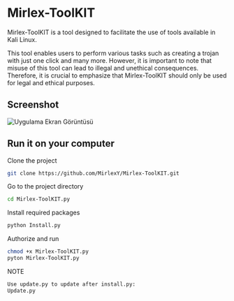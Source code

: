 
# Mirlex-ToolKIT

Mirlex-ToolKIT is a tool designed to facilitate the  use of tools available in Kali Linux.

This tool enables users to perform various tasks such as creating a trojan with just one click and many more. However, it is important to note that misuse of this tool can lead to illegal and unethical consequences. Therefore, it is crucial to emphasize that Mirlex-ToolKIT should only be used for legal and ethical purposes.




## Screenshot

![Uygulama Ekran Görüntüsü](https://i.hizliresim.com/bsxj6lq.png)

  
## Run it on your computer

Clone the project

```bash
git clone https://github.com/MirlexY/Mirlex-ToolKIT.git
```

Go to the project directory

```bash
cd Mirlex-ToolKIT.py
```

Install required packages

```bash
python Install.py
```

Authorize and run

```bash
chmod +x Mirlex-ToolKIT.py
pyton Mirlex-ToolKIT.py
```

NOTE 

```bash
Use update.py to update after install.py:
Update.py
```

  
